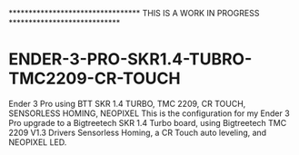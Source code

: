 ********************************* THIS IS A WORK IN PROGRESS ****************************
# ENDER-3-PRO-SKR1.4-TUBRO-TMC2209-CR-TOUCH
Ender 3 Pro using BTT SKR 1.4 TURBO, TMC 2209, CR TOUCH, SENSORLESS HOMING, NEOPIXEL
This is the configuration for my Ender 3 Pro upgrade to a Bigtreetech SKR 1.4 Turbo board, using Bigtreetech TMC 2209 V1.3
Drivers Sensorless Homing, a CR Touch auto leveling, and NEOPIXEL LED.
